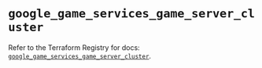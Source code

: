 # `google_game_services_game_server_cluster`

Refer to the Terraform Registry for docs: [`google_game_services_game_server_cluster`](https://registry.terraform.io/providers/drfaust92/google/4.16.4/docs/resources/game_services_game_server_cluster).
